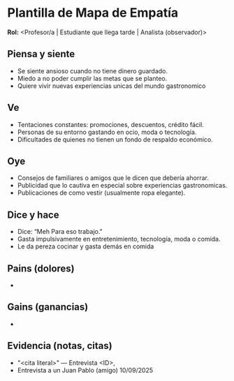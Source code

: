 # Plantilla de Mapa de Empatía
**Rol:** \<Profesor/a | Estudiante que llega tarde | Analista (observador)>

## Piensa y siente
- Se siente ansioso cuando no tiene dinero guardado.
- Miedo a no poder cumplir las metas que se planteo.
- Quiere vivir nuevas experiencias unicas del mundo gastronomico
 
## Ve
- Tentaciones constantes: promociones, descuentos, crédito fácil.
- Personas de su entorno gastando en ocio, moda o tecnología.
- Dificultades de quienes no tienen un fondo de respaldo económico.

## Oye
- Consejos de familiares o amigos que le dicen que debería ahorrar.
- Publicidad que lo cautiva en especial sobre experiencias gastronomicas.
- Publicaciones de como vestir (usualmente ropa elegante).

## Dice y hace
- Dice: “Meh Para eso trabajo."
- Gasta impulsivamente en entretenimiento, tecnología, moda o comida.
- Le da pereza cocinar y gasta demás en comida

## Pains (dolores)
- 

## Gains (ganancias)
- 

## Evidencia (notas, citas)
- "\<cita literal>" — Entrevista \<ID>, <fecha>
- Entrevista a un Juan Pablo (amigo) 10/09/2025
